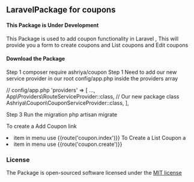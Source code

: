 ## LaravelPackage for coupons

#### This Package is Under Development

This Package is used to add coupon functionality in Laravel , This will provide you a form to create coupons and List coupons and Edit coupons

#### Download the Package 

Step 1 composer require ashriya/coupon
Step 1 Need to add our new service provider in our root config/app.php inside the providers array

// config/app.php
        'providers' => [
         ...,
            App\Providers\RouteServiceProvider::class,
            // Our new package class
             Ashriya\Coupon\CouponServiceProvider::class,
        ],

Step 3  Run the migration php artisan migrate




To create a Add Coupon link  <li> item in menu use  {{route('coupon.index')}} 
To Create a List Coupon a <li> item in menu use  {{route('coupon.create')}}






### License

The Package is open-sourced software licensed under the [MIT license](http://opensource.org/licenses/MIT)
